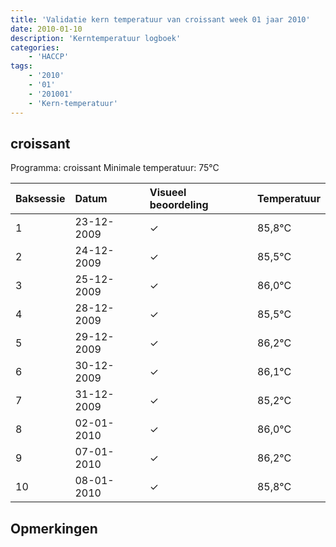 ```yaml
---
title: 'Validatie kern temperatuur van croissant week 01 jaar 2010'
date: 2010-01-10
description: 'Kerntemperatuur logboek'
categories:
    - 'HACCP'
tags:
    - '2010'
    - '01'
    - '201001'
    - 'Kern-temperatuur'
---
```


## croissant

Programma: croissant
Minimale temperatuur: 75°C

| Baksessie | Datum | Visueel beoordeling | Temperatuur |
|:---|:---|:---|:---|
| 1 | 23-12-2009 | &check; | 85,8°C |
| 2 | 24-12-2009 | &check; | 85,5°C |
| 3 | 25-12-2009 | &check; | 86,0°C |
| 4 | 28-12-2009 | &check; | 85,5°C |
| 5 | 29-12-2009 | &check; | 86,2°C |
| 6 | 30-12-2009 | &check; | 86,1°C |
| 7 | 31-12-2009 | &check; | 85,2°C |
| 8 | 02-01-2010 | &check; | 86,0°C |
| 9 | 07-01-2010 | &check; | 86,2°C |
| 10 | 08-01-2010 | &check; | 85,8°C |

## Opmerkingen


